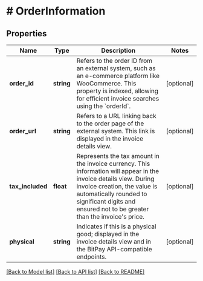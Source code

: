 # # OrderInformation

## Properties

Name | Type | Description | Notes
------------ | ------------- | ------------- | -------------
**order_id** | **string** | Refers to the order ID from an external system, such as an e-commerce platform like WooCommerce. This property is indexed, allowing for efficient invoice searches using the &#x60;orderId&#x60;. | [optional]
**order_url** | **string** | Refers to a URL linking back to the order page of the external system. This link is displayed in the invoice details view. | [optional]
**tax_included** | **float** | Represents the tax amount in the invoice currency. This information will appear in the invoice details view. During invoice creation, the value is automatically rounded to significant digits and ensured not to be greater than the invoice&#39;s price. | [optional]
**physical** | **string** | Indicates if this is a physical good; displayed in the invoice details view and in the BitPay API-compatible endpoints. | [optional]

[[Back to Model list]](../../README.md#models) [[Back to API list]](../../README.md#endpoints) [[Back to README]](../../README.md)
